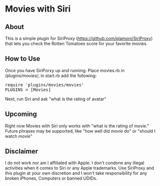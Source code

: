 Movies with Siri
================

About
-----
This is a simple plugin for SiriProxy (https://github.com/plamoni/SiriProxy) that lets you check the Rotten Tomatoes score for your favorite movies.

How to Use
----------

Once you have SiriPorxy up and running. Place movies.rb in /plugins/movies/, in start.rb add the following:

<pre>
require 'plugins/movies/movies'
PLUGINS = [Movies]
</pre>

Next, run Siri and ask "what is the rating of avatar"

Upcoming
--------

Right now Movies with Siri only works with "what is the rating of *movie*." Future phrases may be supported, like "how well did *movie* do" or "should I watch *movie*"

Disclaimer
----------

I do not work nor am I affiliated with Apple. I don't condone any illegal activities when it comes to Siri or any Apple trademarks. Use SiriProxy and this plugin at your own discretion and I won't take responsibility for any broken iPhones, Computers or banned UDIDs.